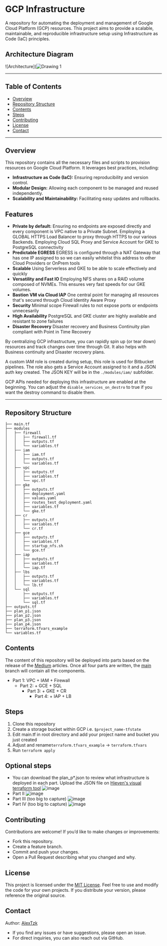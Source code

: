 # GCP Infrastructure

A repository for automating the deployment and management of Google Cloud Platform (GCP) resources. This project aims to provide a scalable, maintainable, and reproducible infrastructure setup using Infrastructure as Code (IaC) principles. 

## Architecture Diagram
![Architecture](![Drawing 1](https://github.com/user-attachments/assets/6bd03cef-3aa7-4c54-93f9-165a025f7ddf)

---

## Table of Contents

- [Overview](#overview)
- [Repository Structure](#repository-structure)
- [Contents](#contents)
- [Steps](#steps)
- [Contributing](#contributing)
- [License](#license) 
- [Contact](#contact)
---

## Overview

This repository contains all the necessary files and scripts to provision resources on Google Cloud Platform. It leverages best practices, including:

- **Infrastructure as Code (IaC):** Ensuring reproducibility and version control.
- **Modular Design:** Allowing each component to be managed and reused independently.
- **Scalability and Maintainability:** Facilitating easy updates and rollbacks.

## Features
- **Private by default:** Ensuring no endpoints are exposed directly and every component is VPC native to a Private Subnet. Employing a GLOBAL HTTPS Load Balancer to proxy through HTTPS to our various Backends. Employing Cloud SQL Proxy and Service Account for GKE to PostgreSQL connectivity
- **Predictable EGRESS** EGRESS is configured through a NAT Gateway that has one IP assigned to so we can easily whitelist this address to other Cloud Providers or OnPrem tools
- **Scalable** Using Serverless and GKE to be able to scale effectively and quickly
- **Versatility and Fast IO** Employing NFS shares on a RAID volume composed of NVMEs. This ensures very fast speeds for our GKE volumes.
- **Bastion VM via Cloud IAP** One central point for managing all resources that's secured through Cloud Identity Aware Proxy
- **Security** Minimal scope Firewall rules to not expose ports or endpoints unnecesarily
- **High Availability** PostgreSQL and GKE cluster are highly available and resistant to zone failures
- **Disaster Recovery** Disaster recovery and Business Continuity plan compliant with Point in Time Recovery


By centralizing GCP infrastructure, you can rapidly spin up (or tear down) resources and track changes over time through Git. It also helps with Business continuity and Disaster recovery plans. 

A custom IAM role is created during setup, this role is used for Bitbucket pipelines. The role also gets a Service Account assigned to it and a JSON auth key created. The JSON KEY will be in the `./modules/iam/` subfolder. 

GCP APIs needed for deploying this infrastructure are enabled at the beginning. You can adjust the `disable_services_on_destro` to true if you want the destroy command to disable them. 

---

## Repository Structure
```
├── main.tf
├── modules
│   ├── firewall
│   │   ├── firewall.tf
│   │   ├── outputs.tf
│   │   └── variables.tf
│   ├── iam
│   │   ├── iam.tf
│   │   ├── outputs.tf
│   │   └── variables.tf
│   ├── vpc
│   │   ├── outputs.tf
│   │   ├── variables.tf
│   │   └── vpc.tf
│   ├── gke
│   │   ├── outputs.tf
│   │   ├── deployment.yaml
│   │   ├── values.yaml
│   │   ├── routes_test_deployment.yaml
│   │   ├── variables.tf
│   │   └── gke.tf
│   ├── cr
│   │   ├── outputs.tf
│   │   ├── variables.tf
│   │   └── cr.tf
│   ├── gce
│   │   ├── outputs.tf
│   │   ├── variables.tf
│   │   ├── startup_nfs.sh
│   │   └── gce.tf
│   ├── iap
│   │   ├── outputs.tf
│   │   ├── variables.tf
│   │   └── iap.tf
│   ├── lbs
│   │   ├── outputs.tf
│   │   ├── variables.tf
│   │   └── lb.tf
│   └── sql
│       ├── outputs.tf
│       ├── variables.tf
│       └── sql.tf
├── outputs.tf
├── plan_p1.json
├── plan_p2.json
├── plan_p3.json
├── plan_p4.json
├── terraform.tfvars_example
└── variables.tf
```

## Contents
The content of this repository will be deployed into parts based on the release of the [Medium](https://medium.com/@alexandrumarius) articles. Once all four parts are written, the [main](https://github.com/AlexTzk/gcp-infrastructure/tree/main) branch will contain all the components. 

- Part 1: VPC + IAM + Firewall
  - Part 2:  + GCE + SQL
    - Part 3:  + GKE + CR
      - Part 4:  + IAP + LB

## Steps
1. Clone this repository
2. Create a storage bucket within GCP i.e. `$project_name-tfstate`
3. Edit main.tf in root directory and add your project name and bucket you just created 
4. Adjust and rename`terraform.tfvars_example` -> `terraform.tfvars`
5. Run `terraform apply` 

## Optional steps
* You can download the plan_p*.json to review what infrastructure is deployed in each part. Upload the JSON file on [Hieven's visual terraform tool](https://hieven.github.io/terraform-visual/)
![image](https://github.com/user-attachments/assets/a3140c20-aa65-4ed2-9330-4efa6ffc6709)
* Part II
![image](https://github.com/user-attachments/assets/782458d7-a441-4974-853e-e543db05e3df)
* Part III (too big to capture)
![image](https://github.com/user-attachments/assets/86fed02b-39db-4767-8a1a-1ff677ff8273)
* Part IV (too big to capture)
![image](https://github.com/user-attachments/assets/061fdde6-62b0-4225-82d0-399b954bfa27)


## Contributing
Contributions are welcome! If you’d like to make changes or improvements:
-   Fork this repository.
-   Create a feature branch.
-   Commit and push your changes.
-   Open a Pull Request describing what you changed and why.

## License

This project is licensed under the [MIT License](LICENSE). Feel free to use and modify the code for your own projects. If you distribute your version, please reference the original source.

## Contact
Author: [AlexTzk](https://github.com/AlexTzk/)

* If you find any issues or have suggestions, please open an issue.
* For direct inquiries, you can also reach out via GitHub.
